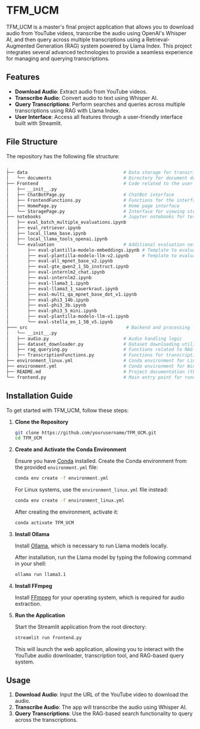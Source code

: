 # TFM_UCM

TFM_UCM is a master's final project application that allows you to download audio from YouTube videos, transcribe the audio using OpenAI's Whisper AI, and then query across multiple transcriptions using a Retrieval-Augmented Generation (RAG) system powered by Llama Index. This project integrates several advanced technologies to provide a seamless experience for managing and querying transcriptions.

## Features

- **Download Audio**: Extract audio from YouTube videos.
- **Transcribe Audio**: Convert audio to text using Whisper AI.
- **Query Transcriptions**: Perform searches and queries across multiple transcriptions using RAG with Llama Index.
- **User Interface**: Access all features through a user-friendly interface built with Streamlit.

## File Structure

The repository has the following file structure:

```bash
.
├── data                                    # Data storage for transcriptions and other files
│   └── documents                           # Directory for document data
├── Frontend                                # Code related to the user interface
│   ├── __init__.py
│   ├── ChatBotPage.py                      # ChatBot interface
│   ├── FrontendFunctions.py                # Functions for the interface
│   ├── HomePage.py                         # Home page interface
│   └── StoragePage.py                      # Interface for viewing stored transcriptions
├── notebooks                               # Jupyter notebooks for testing and evaluation
│   ├── eval_batch_multiple_evaluations.ipynb
│   ├── eval_retriever.ipynb
│   ├── local_llama_base.ipynb
│   ├── local_llama_tools_openai.ipynb
│   └── evaluation                          # Additional evaluation notebooks for various models
│       ├── eval-plantilla-modelo-embeddings.ipynb # Template to evaluate embeddings model
│       ├── eval-plantilla-modelo-llm-v2.ipynb     # Template to evaluate llm model
│       ├── eval-all_mpnet_base_v2.ipynb
│       ├── eval-gte_qwen2_1_5b_instruct.ipynb
│       ├── eval-internlm2_chat.ipynb
│       ├── eval-internlm2.ipynb
│       ├── eval-llama3_1.ipynb
│       ├── eval-llama3_1_sauerkraut.ipynb
│       ├── eval-multi_qa_mpnet_base_dot_v1.ipynb
│       ├── eval-phi3_14b.ipynb
│       ├── eval-phi3_3b.ipynb
│       ├── eval-phi3_5_mini.ipynb
│       ├── eval-plantilla-modelo-llm-v1.ipynb
│       └── eval-stella_en_1_5B_v5.ipynb
├─── src                                     # Backend and processing logic
│   └── __init__.py
│   ├── audio.py                            # Audio handling logic
│   ├── dataset_downloader.py               # Dataset downloading utilities
│   ├── rag_querying.py                     # Functions related to RAG and Llama Index querying
│   ├── TranscriptionFunctions.py           # Functions for transcription using Whisper AI
├── environment_linux.yml                   # Conda environment for Linux systems
├── environment.yml                         # Conda environment for Windows/Mac
├── README.md                               # Project documentation (this file)
└── frontend.py                             # Main entry point for running the app with Streamlit
```

## Installation Guide

To get started with TFM_UCM, follow these steps:

1. **Clone the Repository**

   ```bash
   git clone https://github.com/yourusername/TFM_UCM.git
   cd TFM_UCM
   ```

2. **Create and Activate the Conda Environment**

   Ensure you have [Conda](https://docs.conda.io/projects/conda/en/latest/user-guide/install/index.html) installed. Create the Conda environment from the provided `environment.yml` file:

   ```bash
   conda env create -f environment.yml
   ```

   For Linux systems, use the `environment_linux.yml` file instead:

   ```bash
   conda env create -f environment_linux.yml
   ```

   After creating the environment, activate it:

   ```bash
   conda activate TFM_UCM
   ```

3. **Install Ollama**

   Install [Ollama](https://github.com/ollama/ollama), which is necessary to run Llama models locally.

   After installation, run the Llama model by typing the following command in your shell:

   ```bash
   ollama run llama3.1
   ```

4. **Install FFmpeg**

   Install [FFmpeg](https://ffmpeg.org/download.html) for your operating system, which is required for audio extraction.

5. **Run the Application**

   Start the Streamlit application from the root directory:

   ```bash
   streamlit run frontend.py
   ```

   This will launch the web application, allowing you to interact with the YouTube audio downloader, transcription tool, and RAG-based query system.

## Usage

1. **Download Audio**: Input the URL of the YouTube video to download the audio.
2. **Transcribe Audio**: The app will transcribe the audio using Whisper AI.
3. **Query Transcriptions**: Use the RAG-based search functionality to query across the transcriptions.
